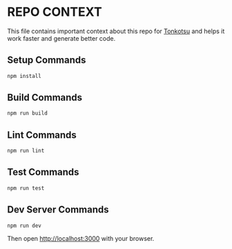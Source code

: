 # REPO CONTEXT
This file contains important context about this repo for [Tonkotsu](https://www.tonkotsu.ai) and helps it work faster and generate better code.

## Setup Commands
```bash
npm install
```

## Build Commands
```bash
npm run build
```

## Lint Commands
```bash
npm run lint
```

## Test Commands
```bash
npm run test
```

## Dev Server Commands
```bash
npm run dev
```
Then open [http://localhost:3000](http://localhost:3000) with your browser.